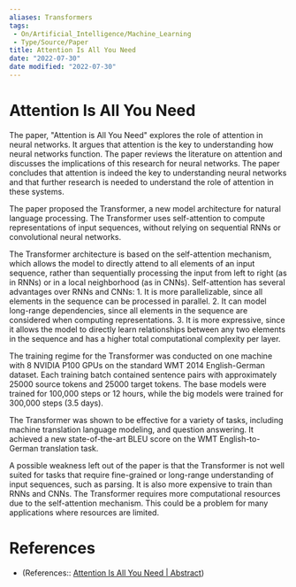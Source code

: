 ```yaml
---
aliases: Transformers
tags:
 - On/Artificial_Intelligence/Machine_Learning
 - Type/Source/Paper
title: Attention Is All You Need
date: "2022-07-30"
date modified: "2022-07-30"
---
```


# Attention Is All You Need
The paper, "Attention is All You Need" explores the role of attention in neural networks. It argues that attention is the key to understanding how neural networks function. The paper reviews the literature on attention and discusses the implications of this research for neural networks. The paper concludes that attention is indeed the key to understanding neural networks and that further research is needed to understand the role of attention in these systems.

The paper proposed the Transformer, a new model architecture for natural language processing. The Transformer uses self-attention to compute representations of input sequences, without relying on sequential RNNs or convolutional neural networks.

The Transformer architecture is based on the self-attention mechanism, which allows the model to directly attend to all elements of an input sequence, rather than sequentially processing the input from left to right (as in RNNs) or in a local neighborhood (as in CNNs). Self-attention has several advantages over RNNs and CNNs: 1. It is more parallelizable, since all elements in the sequence can be processed in parallel. 2. It can model long-range dependencies, since all elements in the sequence are considered when computing representations. 3. It is more expressive, since it allows the model to directly learn relationships between any two elements in the sequence and has a higher total computational complexity per layer. 

The training regime for the Transformer was conducted on one machine with 8 NVIDIA P100 GPUs on the standard WMT 2014 English-German dataset. Each training batch contained sentence pairs with approximately 25000 source tokens and 25000 target tokens. The base models were trained for 100,000 steps or 12 hours, while the big models were trained for 300,000 steps (3.5 days).

The Transformer was shown to be effective for a variety of tasks, including machine translation language modeling, and question answering. It achieved a new state-of-the-art BLEU score on the WMT English-to-German translation task.

A possible weakness left out of the paper is that the Transformer is not well suited for tasks that require fine-grained or long-range understanding of input sequences, such as parsing. It is also more expensive to train than RNNs and CNNs. The Transformer requires more computational resources due to the self-attention mechanism. This could be a problem for many applications where resources are limited.

# References
- (References:: [Attention Is All You Need | Abstract](https://arxiv.org/abs/1706.03762))
